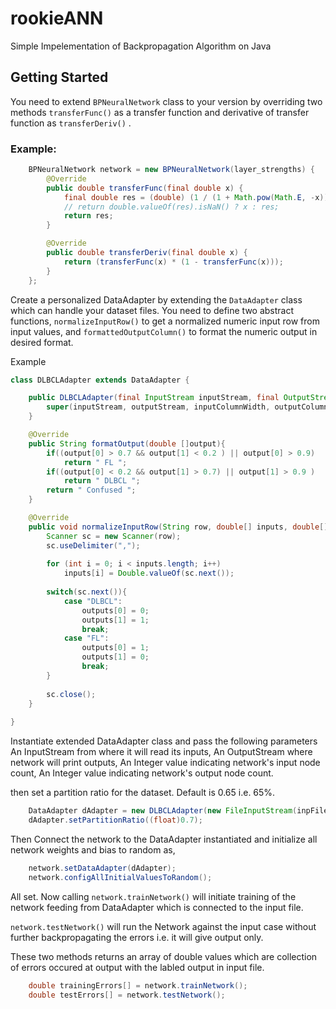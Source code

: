 # rookieANN

Simple Impelementation of Backpropagation Algorithm on Java

## Getting Started

You need to extend ```BPNeuralNetwork``` class to your version by overriding two methods ```transferFunc()``` as a transfer function and derivative of transfer function as ```transferDeriv()``` .

### Example:

```java
	BPNeuralNetwork network = new BPNeuralNetwork(layer_strengths) {
		@Override
		public double transferFunc(final double x) {
			final double res = (double) (1 / (1 + Math.pow(Math.E, -x)));
			// return double.valueOf(res).isNaN() ? x : res;
			return res;
		}

		@Override
		public double transferDeriv(final double x) {
			return (transferFunc(x) * (1 - transferFunc(x)));
		}
	};
```

Create a personalized DataAdapter by extending the ```DataAdapter``` class which can handle your dataset files.
You need to define two abstract functions, ```normalizeInputRow()``` to get a normalized numeric input row from input values, and  ```formattedOutputColumn()``` to format the numeric output in desired format.

Example

```java
class DLBCLAdapter extends DataAdapter {

	public DLBCLAdapter(final InputStream inputStream, final OutputStream outputStream, final int inputColumnWidth, final int outputColumnWidth) {
		super(inputStream, outputStream, inputColumnWidth, outputColumnWidth);
	}

	@Override
	public String formatOutput(double []output){
		if((output[0] > 0.7 && output[1] < 0.2 ) || output[0] > 0.9)
			return " FL ";
		if((output[0] < 0.2 && output[1] > 0.7) || output[1] > 0.9 )
			return " DLBCL ";
		return " Confused ";
	}

	@Override
	public void normalizeInputRow(String row, double[] inputs, double[] outputs) {
		Scanner sc = new Scanner(row);
		sc.useDelimiter(",");
		
		for (int i = 0; i < inputs.length; i++) 
			inputs[i] = Double.valueOf(sc.next());
		
		switch(sc.next()){
			case "DLBCL":
				outputs[0] = 0;
				outputs[1] = 1;
				break;
			case "FL":
				outputs[0] = 1;
				outputs[1] = 0;
				break;
		}
		
		sc.close();
	}
	
}
```

Instantiate extended DataAdapter class and pass the following parameters
	An InputStream from where it will read its inputs, 
	An OutputStream where network will print outputs,
	An Integer value indicating network's input node count,
	An Integer value indicating network's output node count.

then set a partition ratio for the dataset. Default is 0.65 i.e. 65%.

```java
	DataAdapter dAdapter = new DLBCLAdapter(new FileInputStream(inpFile), new FileOutputStream(oFile), 12, 1);
	dAdapter.setPartitionRatio((float)0.7);
```

Then Connect the network to the DataAdapter instantiated and initialize all network weights and bias to random as,

```java
	network.setDataAdapter(dAdapter);
	network.configAllInitialValuesToRandom();
```

All set. Now calling ```network.trainNetwork()``` will initiate training of the network feeding from DataAdapter which is connected to the input file.

```network.testNetwork()``` will run the Network against the input case without further backpropagating the errors i.e. it will give output only.

These two methods returns an array of double values which are collection of errors occured at output with the labled output in input file.

```java
	double trainingErrors[] = network.trainNetwork();
	double testErrors[] = network.testNetwork();
```

